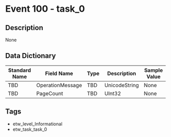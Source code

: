 # Event 100 - task_0

## Description
None

## Data Dictionary
|Standard Name|Field Name|Type|Description|Sample Value|
|---|---|---|---|---|
|TBD|OperationMessage|TBD|UnicodeString|None|None|
|TBD|PageCount|TBD|UInt32|None|None|

## Tags
* etw_level_Informational
* etw_task_task_0
